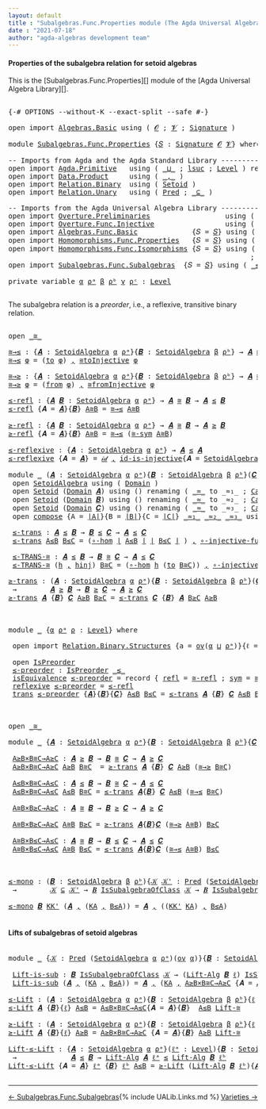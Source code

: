```yaml
---
layout: default
title : "Subalgebras.Func.Properties module (The Agda Universal Algebra Library)"
date : "2021-07-18"
author: "agda-algebras development team"
---
```


#### <a id="properties-of-the-subalgebra-relation">Properties of the subalgebra relation for setoid algebras</a>

This is the [Subalgebras.Func.Properties][] module of the [Agda Universal Algebra Library][].


<pre class="Agda">

<a id="393" class="Symbol">{-#</a> <a id="397" class="Keyword">OPTIONS</a> <a id="405" class="Pragma">--without-K</a> <a id="417" class="Pragma">--exact-split</a> <a id="431" class="Pragma">--safe</a> <a id="438" class="Symbol">#-}</a>

<a id="443" class="Keyword">open</a> <a id="448" class="Keyword">import</a> <a id="455" href="Algebras.Basic.html" class="Module">Algebras.Basic</a> <a id="470" class="Keyword">using</a> <a id="476" class="Symbol">(</a> <a id="478" href="Algebras.Basic.html#1130" class="Generalizable">𝓞</a> <a id="480" class="Symbol">;</a> <a id="482" href="Algebras.Basic.html#1132" class="Generalizable">𝓥</a> <a id="484" class="Symbol">;</a> <a id="486" href="Algebras.Basic.html#3858" class="Function">Signature</a> <a id="496" class="Symbol">)</a>

<a id="499" class="Keyword">module</a> <a id="506" href="Subalgebras.Func.Properties.html" class="Module">Subalgebras.Func.Properties</a> <a id="534" class="Symbol">{</a><a id="535" href="Subalgebras.Func.Properties.html#535" class="Bound">𝑆</a> <a id="537" class="Symbol">:</a> <a id="539" href="Algebras.Basic.html#3858" class="Function">Signature</a> <a id="549" href="Algebras.Basic.html#1130" class="Generalizable">𝓞</a> <a id="551" href="Algebras.Basic.html#1132" class="Generalizable">𝓥</a><a id="552" class="Symbol">}</a> <a id="554" class="Keyword">where</a>

<a id="561" class="Comment">-- Imports from Agda and the Agda Standard Library ------------------------------------</a>
<a id="649" class="Keyword">open</a> <a id="654" class="Keyword">import</a> <a id="661" href="Agda.Primitive.html" class="Module">Agda.Primitive</a>   <a id="678" class="Keyword">using</a> <a id="684" class="Symbol">(</a> <a id="686" href="Agda.Primitive.html#810" class="Primitive Operator">_⊔_</a> <a id="690" class="Symbol">;</a> <a id="692" href="Agda.Primitive.html#780" class="Primitive">lsuc</a> <a id="697" class="Symbol">;</a> <a id="699" href="Agda.Primitive.html#597" class="Postulate">Level</a> <a id="705" class="Symbol">)</a> <a id="707" class="Keyword">renaming</a> <a id="716" class="Symbol">(</a> <a id="718" href="Agda.Primitive.html#326" class="Primitive">Set</a> <a id="722" class="Symbol">to</a> <a id="725" class="Primitive">Type</a> <a id="730" class="Symbol">)</a>
<a id="732" class="Keyword">open</a> <a id="737" class="Keyword">import</a> <a id="744" href="Data.Product.html" class="Module">Data.Product</a>     <a id="761" class="Keyword">using</a> <a id="767" class="Symbol">(</a> <a id="769" href="Agda.Builtin.Sigma.html#236" class="InductiveConstructor Operator">_,_</a> <a id="773" class="Symbol">)</a>
<a id="775" class="Keyword">open</a> <a id="780" class="Keyword">import</a> <a id="787" href="Relation.Binary.html" class="Module">Relation.Binary</a>  <a id="804" class="Keyword">using</a> <a id="810" class="Symbol">(</a> <a id="812" href="Relation.Binary.Bundles.html#1009" class="Record">Setoid</a> <a id="819" class="Symbol">)</a>
<a id="821" class="Keyword">open</a> <a id="826" class="Keyword">import</a> <a id="833" href="Relation.Unary.html" class="Module">Relation.Unary</a>   <a id="850" class="Keyword">using</a> <a id="856" class="Symbol">(</a> <a id="858" href="Relation.Unary.html#1101" class="Function">Pred</a> <a id="863" class="Symbol">;</a> <a id="865" href="Relation.Unary.html#1742" class="Function Operator">_⊆_</a> <a id="869" class="Symbol">)</a>

<a id="872" class="Comment">-- Imports from the Agda Universal Algebra Library ---------------------------------------------------</a>
<a id="975" class="Keyword">open</a> <a id="980" class="Keyword">import</a> <a id="987" href="Overture.Preliminaries.html" class="Module">Overture.Preliminaries</a>                  <a id="1027" class="Keyword">using</a> <a id="1033" class="Symbol">(</a> <a id="1035" href="Overture.Preliminaries.html#4383" class="Function Operator">∣_∣</a> <a id="1039" class="Symbol">;</a> <a id="1041" href="Overture.Preliminaries.html#4421" class="Function Operator">∥_∥</a> <a id="1045" class="Symbol">)</a>
<a id="1047" class="Keyword">open</a> <a id="1052" class="Keyword">import</a> <a id="1059" href="Overture.Func.Injective.html" class="Module">Overture.Func.Injective</a>                 <a id="1099" class="Keyword">using</a> <a id="1105" class="Symbol">(</a> <a id="1107" href="Overture.Func.Injective.html#4076" class="Function">id-is-injective</a> <a id="1123" class="Symbol">;</a> <a id="1125" class="Keyword">module</a> <a id="1132" href="Overture.Func.Injective.html#2482" class="Module">compose</a> <a id="1140" class="Symbol">)</a>
<a id="1142" class="Keyword">open</a> <a id="1147" class="Keyword">import</a> <a id="1154" href="Algebras.Func.Basic.html" class="Module">Algebras.Func.Basic</a>             <a id="1186" class="Symbol">{</a><a id="1187" class="Argument">𝑆</a> <a id="1189" class="Symbol">=</a> <a id="1191" href="Subalgebras.Func.Properties.html#535" class="Bound">𝑆</a><a id="1192" class="Symbol">}</a> <a id="1194" class="Keyword">using</a> <a id="1200" class="Symbol">(</a> <a id="1202" href="Algebras.Func.Basic.html#2875" class="Record">SetoidAlgebra</a> <a id="1216" class="Symbol">;</a> <a id="1218" href="Algebras.Func.Basic.html#4318" class="Function">Lift-Alg</a> <a id="1227" class="Symbol">;</a> <a id="1229" href="Algebras.Func.Basic.html#1172" class="Function">ov</a> <a id="1232" class="Symbol">)</a>
<a id="1234" class="Keyword">open</a> <a id="1239" class="Keyword">import</a> <a id="1246" href="Homomorphisms.Func.Properties.html" class="Module">Homomorphisms.Func.Properties</a>   <a id="1278" class="Symbol">{</a><a id="1279" class="Argument">𝑆</a> <a id="1281" class="Symbol">=</a> <a id="1283" href="Subalgebras.Func.Properties.html#535" class="Bound">𝑆</a><a id="1284" class="Symbol">}</a> <a id="1286" class="Keyword">using</a> <a id="1292" class="Symbol">(</a> <a id="1294" href="Homomorphisms.Func.Properties.html#1965" class="Function">𝒾𝒹</a> <a id="1297" class="Symbol">;</a> <a id="1299" href="Homomorphisms.Func.Properties.html#3747" class="Function">∘-hom</a> <a id="1305" class="Symbol">)</a>
<a id="1307" class="Keyword">open</a> <a id="1312" class="Keyword">import</a> <a id="1319" href="Homomorphisms.Func.Isomorphisms.html" class="Module">Homomorphisms.Func.Isomorphisms</a> <a id="1351" class="Symbol">{</a><a id="1352" class="Argument">𝑆</a> <a id="1354" class="Symbol">=</a> <a id="1356" href="Subalgebras.Func.Properties.html#535" class="Bound">𝑆</a><a id="1357" class="Symbol">}</a> <a id="1359" class="Keyword">using</a> <a id="1365" class="Symbol">(</a> <a id="1367" href="Homomorphisms.Func.Isomorphisms.html#2502" class="Record Operator">_≅_</a> <a id="1371" class="Symbol">;</a> <a id="1373" href="Homomorphisms.Func.Isomorphisms.html#4016" class="Function">≅toInjective</a> <a id="1386" class="Symbol">;</a> <a id="1388" href="Homomorphisms.Func.Isomorphisms.html#4421" class="Function">≅fromInjective</a>
                                                          <a id="1461" class="Symbol">;</a> <a id="1463" href="Homomorphisms.Func.Isomorphisms.html#3142" class="Function">≅-sym</a> <a id="1469" class="Symbol">;</a> <a id="1471" href="Homomorphisms.Func.Isomorphisms.html#3007" class="Function">≅-refl</a> <a id="1478" class="Symbol">;</a> <a id="1480" href="Homomorphisms.Func.Isomorphisms.html#3237" class="Function">≅-trans</a> <a id="1488" class="Symbol">;</a> <a id="1490" href="Homomorphisms.Func.Isomorphisms.html#4907" class="Function">Lift-≅</a> <a id="1497" class="Symbol">)</a>
<a id="1499" class="Keyword">open</a> <a id="1504" class="Keyword">import</a> <a id="1511" href="Subalgebras.Func.Subalgebras.html" class="Module">Subalgebras.Func.Subalgebras</a>  <a id="1541" class="Symbol">{</a><a id="1542" class="Argument">𝑆</a> <a id="1544" class="Symbol">=</a> <a id="1546" href="Subalgebras.Func.Properties.html#535" class="Bound">𝑆</a><a id="1547" class="Symbol">}</a> <a id="1549" class="Keyword">using</a> <a id="1555" class="Symbol">(</a> <a id="1557" href="Subalgebras.Func.Subalgebras.html#1455" class="Function Operator">_≤_</a> <a id="1561" class="Symbol">;</a> <a id="1563" href="Subalgebras.Func.Subalgebras.html#1280" class="Function Operator">_≥_</a> <a id="1567" class="Symbol">;</a> <a id="1569" href="Subalgebras.Func.Subalgebras.html#3205" class="Function Operator">_IsSubalgebraOfClass_</a> <a id="1591" class="Symbol">)</a>

<a id="1594" class="Keyword">private</a> <a id="1602" class="Keyword">variable</a> <a id="1611" href="Subalgebras.Func.Properties.html#1611" class="Generalizable">α</a> <a id="1613" href="Subalgebras.Func.Properties.html#1613" class="Generalizable">ρᵃ</a> <a id="1616" href="Subalgebras.Func.Properties.html#1616" class="Generalizable">β</a> <a id="1618" href="Subalgebras.Func.Properties.html#1618" class="Generalizable">ρᵇ</a> <a id="1621" href="Subalgebras.Func.Properties.html#1621" class="Generalizable">γ</a> <a id="1623" href="Subalgebras.Func.Properties.html#1623" class="Generalizable">ρᶜ</a> <a id="1626" class="Symbol">:</a> <a id="1628" href="Agda.Primitive.html#597" class="Postulate">Level</a>

</pre>

The subalgebra relation is a *preorder*, i.e., a reflexive, transitive binary relation.

<pre class="Agda">

<a id="1750" class="Keyword">open</a> <a id="1755" href="Homomorphisms.Func.Isomorphisms.html#2502" class="Module Operator">_≅_</a>

<a id="≅→≤"></a><a id="1760" href="Subalgebras.Func.Properties.html#1760" class="Function">≅→≤</a> <a id="1764" class="Symbol">:</a> <a id="1766" class="Symbol">{</a><a id="1767" href="Subalgebras.Func.Properties.html#1767" class="Bound">𝑨</a> <a id="1769" class="Symbol">:</a> <a id="1771" href="Algebras.Func.Basic.html#2875" class="Record">SetoidAlgebra</a> <a id="1785" href="Subalgebras.Func.Properties.html#1611" class="Generalizable">α</a> <a id="1787" href="Subalgebras.Func.Properties.html#1613" class="Generalizable">ρᵃ</a><a id="1789" class="Symbol">}{</a><a id="1791" href="Subalgebras.Func.Properties.html#1791" class="Bound">𝑩</a> <a id="1793" class="Symbol">:</a> <a id="1795" href="Algebras.Func.Basic.html#2875" class="Record">SetoidAlgebra</a> <a id="1809" href="Subalgebras.Func.Properties.html#1616" class="Generalizable">β</a> <a id="1811" href="Subalgebras.Func.Properties.html#1618" class="Generalizable">ρᵇ</a><a id="1813" class="Symbol">}</a> <a id="1815" class="Symbol">→</a> <a id="1817" href="Subalgebras.Func.Properties.html#1767" class="Bound">𝑨</a> <a id="1819" href="Homomorphisms.Func.Isomorphisms.html#2502" class="Record Operator">≅</a> <a id="1821" href="Subalgebras.Func.Properties.html#1791" class="Bound">𝑩</a> <a id="1823" class="Symbol">→</a> <a id="1825" href="Subalgebras.Func.Properties.html#1767" class="Bound">𝑨</a> <a id="1827" href="Subalgebras.Func.Subalgebras.html#1455" class="Function Operator">≤</a> <a id="1829" href="Subalgebras.Func.Properties.html#1791" class="Bound">𝑩</a>
<a id="1831" href="Subalgebras.Func.Properties.html#1760" class="Function">≅→≤</a> <a id="1835" href="Subalgebras.Func.Properties.html#1835" class="Bound">φ</a> <a id="1837" class="Symbol">=</a> <a id="1839" class="Symbol">(</a><a id="1840" href="Homomorphisms.Func.Isomorphisms.html#2577" class="Field">to</a> <a id="1843" href="Subalgebras.Func.Properties.html#1835" class="Bound">φ</a><a id="1844" class="Symbol">)</a> <a id="1846" href="Agda.Builtin.Sigma.html#236" class="InductiveConstructor Operator">,</a> <a id="1848" href="Homomorphisms.Func.Isomorphisms.html#4016" class="Function">≅toInjective</a> <a id="1861" href="Subalgebras.Func.Properties.html#1835" class="Bound">φ</a>

<a id="≅→≥"></a><a id="1864" href="Subalgebras.Func.Properties.html#1864" class="Function">≅→≥</a> <a id="1868" class="Symbol">:</a> <a id="1870" class="Symbol">{</a><a id="1871" href="Subalgebras.Func.Properties.html#1871" class="Bound">𝑨</a> <a id="1873" class="Symbol">:</a> <a id="1875" href="Algebras.Func.Basic.html#2875" class="Record">SetoidAlgebra</a> <a id="1889" href="Subalgebras.Func.Properties.html#1611" class="Generalizable">α</a> <a id="1891" href="Subalgebras.Func.Properties.html#1613" class="Generalizable">ρᵃ</a><a id="1893" class="Symbol">}{</a><a id="1895" href="Subalgebras.Func.Properties.html#1895" class="Bound">𝑩</a> <a id="1897" class="Symbol">:</a> <a id="1899" href="Algebras.Func.Basic.html#2875" class="Record">SetoidAlgebra</a> <a id="1913" href="Subalgebras.Func.Properties.html#1616" class="Generalizable">β</a> <a id="1915" href="Subalgebras.Func.Properties.html#1618" class="Generalizable">ρᵇ</a><a id="1917" class="Symbol">}</a> <a id="1919" class="Symbol">→</a> <a id="1921" href="Subalgebras.Func.Properties.html#1871" class="Bound">𝑨</a> <a id="1923" href="Homomorphisms.Func.Isomorphisms.html#2502" class="Record Operator">≅</a> <a id="1925" href="Subalgebras.Func.Properties.html#1895" class="Bound">𝑩</a> <a id="1927" class="Symbol">→</a> <a id="1929" href="Subalgebras.Func.Properties.html#1871" class="Bound">𝑨</a> <a id="1931" href="Subalgebras.Func.Subalgebras.html#1280" class="Function Operator">≥</a> <a id="1933" href="Subalgebras.Func.Properties.html#1895" class="Bound">𝑩</a>
<a id="1935" href="Subalgebras.Func.Properties.html#1864" class="Function">≅→≥</a> <a id="1939" href="Subalgebras.Func.Properties.html#1939" class="Bound">φ</a> <a id="1941" class="Symbol">=</a> <a id="1943" class="Symbol">(</a><a id="1944" href="Homomorphisms.Func.Isomorphisms.html#2593" class="Field">from</a> <a id="1949" href="Subalgebras.Func.Properties.html#1939" class="Bound">φ</a><a id="1950" class="Symbol">)</a> <a id="1952" href="Agda.Builtin.Sigma.html#236" class="InductiveConstructor Operator">,</a> <a id="1954" href="Homomorphisms.Func.Isomorphisms.html#4421" class="Function">≅fromInjective</a> <a id="1969" href="Subalgebras.Func.Properties.html#1939" class="Bound">φ</a>

<a id="≤-refl"></a><a id="1972" href="Subalgebras.Func.Properties.html#1972" class="Function">≤-refl</a> <a id="1979" class="Symbol">:</a> <a id="1981" class="Symbol">{</a><a id="1982" href="Subalgebras.Func.Properties.html#1982" class="Bound">𝑨</a> <a id="1984" href="Subalgebras.Func.Properties.html#1984" class="Bound">𝑩</a> <a id="1986" class="Symbol">:</a> <a id="1988" href="Algebras.Func.Basic.html#2875" class="Record">SetoidAlgebra</a> <a id="2002" href="Subalgebras.Func.Properties.html#1611" class="Generalizable">α</a> <a id="2004" href="Subalgebras.Func.Properties.html#1613" class="Generalizable">ρᵃ</a><a id="2006" class="Symbol">}</a> <a id="2008" class="Symbol">→</a> <a id="2010" href="Subalgebras.Func.Properties.html#1982" class="Bound">𝑨</a> <a id="2012" href="Homomorphisms.Func.Isomorphisms.html#2502" class="Record Operator">≅</a> <a id="2014" href="Subalgebras.Func.Properties.html#1984" class="Bound">𝑩</a> <a id="2016" class="Symbol">→</a> <a id="2018" href="Subalgebras.Func.Properties.html#1982" class="Bound">𝑨</a> <a id="2020" href="Subalgebras.Func.Subalgebras.html#1455" class="Function Operator">≤</a> <a id="2022" href="Subalgebras.Func.Properties.html#1984" class="Bound">𝑩</a>
<a id="2024" href="Subalgebras.Func.Properties.html#1972" class="Function">≤-refl</a> <a id="2031" class="Symbol">{</a><a id="2032" class="Argument">𝑨</a> <a id="2034" class="Symbol">=</a> <a id="2036" href="Subalgebras.Func.Properties.html#2036" class="Bound">𝑨</a><a id="2037" class="Symbol">}{</a><a id="2039" href="Subalgebras.Func.Properties.html#2039" class="Bound">𝑩</a><a id="2040" class="Symbol">}</a> <a id="2042" href="Subalgebras.Func.Properties.html#2042" class="Bound">A≅B</a> <a id="2046" class="Symbol">=</a> <a id="2048" href="Subalgebras.Func.Properties.html#1760" class="Function">≅→≤</a> <a id="2052" href="Subalgebras.Func.Properties.html#2042" class="Bound">A≅B</a>

<a id="≥-refl"></a><a id="2057" href="Subalgebras.Func.Properties.html#2057" class="Function">≥-refl</a> <a id="2064" class="Symbol">:</a> <a id="2066" class="Symbol">{</a><a id="2067" href="Subalgebras.Func.Properties.html#2067" class="Bound">𝑨</a> <a id="2069" href="Subalgebras.Func.Properties.html#2069" class="Bound">𝑩</a> <a id="2071" class="Symbol">:</a> <a id="2073" href="Algebras.Func.Basic.html#2875" class="Record">SetoidAlgebra</a> <a id="2087" href="Subalgebras.Func.Properties.html#1611" class="Generalizable">α</a> <a id="2089" href="Subalgebras.Func.Properties.html#1613" class="Generalizable">ρᵃ</a><a id="2091" class="Symbol">}</a> <a id="2093" class="Symbol">→</a> <a id="2095" href="Subalgebras.Func.Properties.html#2067" class="Bound">𝑨</a> <a id="2097" href="Homomorphisms.Func.Isomorphisms.html#2502" class="Record Operator">≅</a> <a id="2099" href="Subalgebras.Func.Properties.html#2069" class="Bound">𝑩</a> <a id="2101" class="Symbol">→</a> <a id="2103" href="Subalgebras.Func.Properties.html#2067" class="Bound">𝑨</a> <a id="2105" href="Subalgebras.Func.Subalgebras.html#1280" class="Function Operator">≥</a> <a id="2107" href="Subalgebras.Func.Properties.html#2069" class="Bound">𝑩</a>
<a id="2109" href="Subalgebras.Func.Properties.html#2057" class="Function">≥-refl</a> <a id="2116" class="Symbol">{</a><a id="2117" class="Argument">𝑨</a> <a id="2119" class="Symbol">=</a> <a id="2121" href="Subalgebras.Func.Properties.html#2121" class="Bound">𝑨</a><a id="2122" class="Symbol">}{</a><a id="2124" href="Subalgebras.Func.Properties.html#2124" class="Bound">𝑩</a><a id="2125" class="Symbol">}</a> <a id="2127" href="Subalgebras.Func.Properties.html#2127" class="Bound">A≅B</a> <a id="2131" class="Symbol">=</a> <a id="2133" href="Subalgebras.Func.Properties.html#1760" class="Function">≅→≤</a> <a id="2137" class="Symbol">(</a><a id="2138" href="Homomorphisms.Func.Isomorphisms.html#3142" class="Function">≅-sym</a> <a id="2144" href="Subalgebras.Func.Properties.html#2127" class="Bound">A≅B</a><a id="2147" class="Symbol">)</a>

<a id="≤-reflexive"></a><a id="2150" href="Subalgebras.Func.Properties.html#2150" class="Function">≤-reflexive</a> <a id="2162" class="Symbol">:</a> <a id="2164" class="Symbol">{</a><a id="2165" href="Subalgebras.Func.Properties.html#2165" class="Bound">𝑨</a> <a id="2167" class="Symbol">:</a> <a id="2169" href="Algebras.Func.Basic.html#2875" class="Record">SetoidAlgebra</a> <a id="2183" href="Subalgebras.Func.Properties.html#1611" class="Generalizable">α</a> <a id="2185" href="Subalgebras.Func.Properties.html#1613" class="Generalizable">ρᵃ</a><a id="2187" class="Symbol">}</a> <a id="2189" class="Symbol">→</a> <a id="2191" href="Subalgebras.Func.Properties.html#2165" class="Bound">𝑨</a> <a id="2193" href="Subalgebras.Func.Subalgebras.html#1455" class="Function Operator">≤</a> <a id="2195" href="Subalgebras.Func.Properties.html#2165" class="Bound">𝑨</a>
<a id="2197" href="Subalgebras.Func.Properties.html#2150" class="Function">≤-reflexive</a> <a id="2209" class="Symbol">{</a><a id="2210" class="Argument">𝑨</a> <a id="2212" class="Symbol">=</a> <a id="2214" href="Subalgebras.Func.Properties.html#2214" class="Bound">𝑨</a><a id="2215" class="Symbol">}</a> <a id="2217" class="Symbol">=</a> <a id="2219" href="Homomorphisms.Func.Properties.html#1965" class="Function">𝒾𝒹</a> <a id="2222" href="Agda.Builtin.Sigma.html#236" class="InductiveConstructor Operator">,</a> <a id="2224" href="Overture.Func.Injective.html#4076" class="Function">id-is-injective</a><a id="2239" class="Symbol">{</a><a id="2240" class="Argument">𝑨</a> <a id="2242" class="Symbol">=</a> <a id="2244" href="Algebras.Func.Basic.html#2938" class="Field">SetoidAlgebra.Domain</a> <a id="2265" href="Subalgebras.Func.Properties.html#2214" class="Bound">𝑨</a><a id="2266" class="Symbol">}</a>

<a id="2269" class="Keyword">module</a> <a id="2276" href="Subalgebras.Func.Properties.html#2276" class="Module">_</a> <a id="2278" class="Symbol">(</a><a id="2279" href="Subalgebras.Func.Properties.html#2279" class="Bound">𝑨</a> <a id="2281" class="Symbol">:</a> <a id="2283" href="Algebras.Func.Basic.html#2875" class="Record">SetoidAlgebra</a> <a id="2297" href="Subalgebras.Func.Properties.html#1611" class="Generalizable">α</a> <a id="2299" href="Subalgebras.Func.Properties.html#1613" class="Generalizable">ρᵃ</a><a id="2301" class="Symbol">){</a><a id="2303" href="Subalgebras.Func.Properties.html#2303" class="Bound">𝑩</a> <a id="2305" class="Symbol">:</a> <a id="2307" href="Algebras.Func.Basic.html#2875" class="Record">SetoidAlgebra</a> <a id="2321" href="Subalgebras.Func.Properties.html#1616" class="Generalizable">β</a> <a id="2323" href="Subalgebras.Func.Properties.html#1618" class="Generalizable">ρᵇ</a><a id="2325" class="Symbol">}(</a><a id="2327" href="Subalgebras.Func.Properties.html#2327" class="Bound">𝑪</a> <a id="2329" class="Symbol">:</a> <a id="2331" href="Algebras.Func.Basic.html#2875" class="Record">SetoidAlgebra</a> <a id="2345" href="Subalgebras.Func.Properties.html#1621" class="Generalizable">γ</a> <a id="2347" href="Subalgebras.Func.Properties.html#1623" class="Generalizable">ρᶜ</a><a id="2349" class="Symbol">)</a> <a id="2351" class="Keyword">where</a>
 <a id="2358" class="Keyword">open</a> <a id="2363" href="Algebras.Func.Basic.html#2875" class="Module">SetoidAlgebra</a> <a id="2377" class="Keyword">using</a> <a id="2383" class="Symbol">(</a> <a id="2385" href="Algebras.Func.Basic.html#2938" class="Field">Domain</a> <a id="2392" class="Symbol">)</a>
 <a id="2395" class="Keyword">open</a> <a id="2400" href="Relation.Binary.Bundles.html#1009" class="Module">Setoid</a> <a id="2407" class="Symbol">(</a><a id="2408" href="Algebras.Func.Basic.html#2938" class="Field">Domain</a> <a id="2415" href="Subalgebras.Func.Properties.html#2279" class="Bound">𝑨</a><a id="2416" class="Symbol">)</a> <a id="2418" class="Keyword">using</a> <a id="2424" class="Symbol">()</a> <a id="2427" class="Keyword">renaming</a> <a id="2436" class="Symbol">(</a> <a id="2438" href="Relation.Binary.Bundles.html#1098" class="Field Operator">_≈_</a> <a id="2442" class="Symbol">to</a> <a id="2445" class="Field Operator">_≈₁_</a> <a id="2450" class="Symbol">;</a> <a id="2452" href="Relation.Binary.Bundles.html#1072" class="Field">Carrier</a> <a id="2460" class="Symbol">to</a> <a id="2463" class="Field">∣A∣</a> <a id="2467" class="Symbol">)</a>
 <a id="2470" class="Keyword">open</a> <a id="2475" href="Relation.Binary.Bundles.html#1009" class="Module">Setoid</a> <a id="2482" class="Symbol">(</a><a id="2483" href="Algebras.Func.Basic.html#2938" class="Field">Domain</a> <a id="2490" href="Subalgebras.Func.Properties.html#2303" class="Bound">𝑩</a><a id="2491" class="Symbol">)</a> <a id="2493" class="Keyword">using</a> <a id="2499" class="Symbol">()</a> <a id="2502" class="Keyword">renaming</a> <a id="2511" class="Symbol">(</a> <a id="2513" href="Relation.Binary.Bundles.html#1098" class="Field Operator">_≈_</a> <a id="2517" class="Symbol">to</a> <a id="2520" class="Field Operator">_≈₂_</a> <a id="2525" class="Symbol">;</a> <a id="2527" href="Relation.Binary.Bundles.html#1072" class="Field">Carrier</a> <a id="2535" class="Symbol">to</a> <a id="2538" class="Field">∣B∣</a> <a id="2542" class="Symbol">)</a>
 <a id="2545" class="Keyword">open</a> <a id="2550" href="Relation.Binary.Bundles.html#1009" class="Module">Setoid</a> <a id="2557" class="Symbol">(</a><a id="2558" href="Algebras.Func.Basic.html#2938" class="Field">Domain</a> <a id="2565" href="Subalgebras.Func.Properties.html#2327" class="Bound">𝑪</a><a id="2566" class="Symbol">)</a> <a id="2568" class="Keyword">using</a> <a id="2574" class="Symbol">()</a> <a id="2577" class="Keyword">renaming</a> <a id="2586" class="Symbol">(</a> <a id="2588" href="Relation.Binary.Bundles.html#1098" class="Field Operator">_≈_</a> <a id="2592" class="Symbol">to</a> <a id="2595" class="Field Operator">_≈₃_</a> <a id="2600" class="Symbol">;</a> <a id="2602" href="Relation.Binary.Bundles.html#1072" class="Field">Carrier</a> <a id="2610" class="Symbol">to</a> <a id="2613" class="Field">∣C∣</a> <a id="2617" class="Symbol">)</a>
 <a id="2620" class="Keyword">open</a> <a id="2625" href="Overture.Func.Injective.html#2482" class="Module">compose</a> <a id="2633" class="Symbol">{</a><a id="2634" class="Argument">A</a> <a id="2636" class="Symbol">=</a> <a id="2638" href="Subalgebras.Func.Properties.html#2463" class="Function">∣A∣</a><a id="2641" class="Symbol">}{</a><a id="2643" class="Argument">B</a> <a id="2645" class="Symbol">=</a> <a id="2647" href="Subalgebras.Func.Properties.html#2538" class="Function">∣B∣</a><a id="2650" class="Symbol">}{</a><a id="2652" class="Argument">C</a> <a id="2654" class="Symbol">=</a> <a id="2656" href="Subalgebras.Func.Properties.html#2613" class="Function">∣C∣</a><a id="2659" class="Symbol">}</a> <a id="2661" href="Subalgebras.Func.Properties.html#2445" class="Function Operator">_≈₁_</a> <a id="2666" href="Subalgebras.Func.Properties.html#2520" class="Function Operator">_≈₂_</a> <a id="2671" href="Subalgebras.Func.Properties.html#2595" class="Function Operator">_≈₃_</a> <a id="2676" class="Keyword">using</a> <a id="2682" class="Symbol">(</a> <a id="2684" href="Overture.Func.Injective.html#2941" class="Function">∘-injective-func</a> <a id="2701" class="Symbol">)</a>

 <a id="2705" href="Subalgebras.Func.Properties.html#2705" class="Function">≤-trans</a> <a id="2713" class="Symbol">:</a> <a id="2715" href="Subalgebras.Func.Properties.html#2279" class="Bound">𝑨</a> <a id="2717" href="Subalgebras.Func.Subalgebras.html#1455" class="Function Operator">≤</a> <a id="2719" href="Subalgebras.Func.Properties.html#2303" class="Bound">𝑩</a> <a id="2721" class="Symbol">→</a> <a id="2723" href="Subalgebras.Func.Properties.html#2303" class="Bound">𝑩</a> <a id="2725" href="Subalgebras.Func.Subalgebras.html#1455" class="Function Operator">≤</a> <a id="2727" href="Subalgebras.Func.Properties.html#2327" class="Bound">𝑪</a> <a id="2729" class="Symbol">→</a> <a id="2731" href="Subalgebras.Func.Properties.html#2279" class="Bound">𝑨</a> <a id="2733" href="Subalgebras.Func.Subalgebras.html#1455" class="Function Operator">≤</a> <a id="2735" href="Subalgebras.Func.Properties.html#2327" class="Bound">𝑪</a>
 <a id="2738" href="Subalgebras.Func.Properties.html#2705" class="Function">≤-trans</a> <a id="2746" href="Subalgebras.Func.Properties.html#2746" class="Bound">A≤B</a> <a id="2750" href="Subalgebras.Func.Properties.html#2750" class="Bound">B≤C</a> <a id="2754" class="Symbol">=</a> <a id="2756" class="Symbol">(</a><a id="2757" href="Homomorphisms.Func.Properties.html#3747" class="Function">∘-hom</a> <a id="2763" href="Overture.Preliminaries.html#4383" class="Function Operator">∣</a> <a id="2765" href="Subalgebras.Func.Properties.html#2746" class="Bound">A≤B</a> <a id="2769" href="Overture.Preliminaries.html#4383" class="Function Operator">∣</a> <a id="2771" href="Overture.Preliminaries.html#4383" class="Function Operator">∣</a> <a id="2773" href="Subalgebras.Func.Properties.html#2750" class="Bound">B≤C</a> <a id="2777" href="Overture.Preliminaries.html#4383" class="Function Operator">∣</a> <a id="2779" class="Symbol">)</a> <a id="2781" href="Agda.Builtin.Sigma.html#236" class="InductiveConstructor Operator">,</a> <a id="2783" href="Overture.Func.Injective.html#2941" class="Function">∘-injective-func</a> <a id="2800" href="Overture.Preliminaries.html#4421" class="Function Operator">∥</a> <a id="2802" href="Subalgebras.Func.Properties.html#2746" class="Bound">A≤B</a> <a id="2806" href="Overture.Preliminaries.html#4421" class="Function Operator">∥</a> <a id="2808" href="Overture.Preliminaries.html#4421" class="Function Operator">∥</a> <a id="2810" href="Subalgebras.Func.Properties.html#2750" class="Bound">B≤C</a> <a id="2814" href="Overture.Preliminaries.html#4421" class="Function Operator">∥</a>

 <a id="2818" href="Subalgebras.Func.Properties.html#2818" class="Function">≤-TRANS-≅</a> <a id="2828" class="Symbol">:</a> <a id="2830" href="Subalgebras.Func.Properties.html#2279" class="Bound">𝑨</a> <a id="2832" href="Subalgebras.Func.Subalgebras.html#1455" class="Function Operator">≤</a> <a id="2834" href="Subalgebras.Func.Properties.html#2303" class="Bound">𝑩</a> <a id="2836" class="Symbol">→</a> <a id="2838" href="Subalgebras.Func.Properties.html#2303" class="Bound">𝑩</a> <a id="2840" href="Homomorphisms.Func.Isomorphisms.html#2502" class="Record Operator">≅</a> <a id="2842" href="Subalgebras.Func.Properties.html#2327" class="Bound">𝑪</a> <a id="2844" class="Symbol">→</a> <a id="2846" href="Subalgebras.Func.Properties.html#2279" class="Bound">𝑨</a> <a id="2848" href="Subalgebras.Func.Subalgebras.html#1455" class="Function Operator">≤</a> <a id="2850" href="Subalgebras.Func.Properties.html#2327" class="Bound">𝑪</a>
 <a id="2853" href="Subalgebras.Func.Properties.html#2818" class="Function">≤-TRANS-≅</a> <a id="2863" class="Symbol">(</a><a id="2864" href="Subalgebras.Func.Properties.html#2864" class="Bound">h</a> <a id="2866" href="Agda.Builtin.Sigma.html#236" class="InductiveConstructor Operator">,</a> <a id="2868" href="Subalgebras.Func.Properties.html#2868" class="Bound">hinj</a><a id="2872" class="Symbol">)</a> <a id="2874" href="Subalgebras.Func.Properties.html#2874" class="Bound">B≅C</a> <a id="2878" class="Symbol">=</a> <a id="2880" class="Symbol">(</a><a id="2881" href="Homomorphisms.Func.Properties.html#3747" class="Function">∘-hom</a> <a id="2887" href="Subalgebras.Func.Properties.html#2864" class="Bound">h</a> <a id="2889" class="Symbol">(</a><a id="2890" href="Homomorphisms.Func.Isomorphisms.html#2577" class="Field">to</a> <a id="2893" href="Subalgebras.Func.Properties.html#2874" class="Bound">B≅C</a><a id="2896" class="Symbol">))</a> <a id="2899" href="Agda.Builtin.Sigma.html#236" class="InductiveConstructor Operator">,</a> <a id="2901" href="Overture.Func.Injective.html#2941" class="Function">∘-injective-func</a> <a id="2918" href="Subalgebras.Func.Properties.html#2868" class="Bound">hinj</a> <a id="2923" class="Symbol">(</a><a id="2924" href="Homomorphisms.Func.Isomorphisms.html#4016" class="Function">≅toInjective</a> <a id="2937" href="Subalgebras.Func.Properties.html#2874" class="Bound">B≅C</a><a id="2940" class="Symbol">)</a>

<a id="≥-trans"></a><a id="2943" href="Subalgebras.Func.Properties.html#2943" class="Function">≥-trans</a> <a id="2951" class="Symbol">:</a> <a id="2953" class="Symbol">(</a><a id="2954" href="Subalgebras.Func.Properties.html#2954" class="Bound">𝑨</a> <a id="2956" class="Symbol">:</a> <a id="2958" href="Algebras.Func.Basic.html#2875" class="Record">SetoidAlgebra</a> <a id="2972" href="Subalgebras.Func.Properties.html#1611" class="Generalizable">α</a> <a id="2974" href="Subalgebras.Func.Properties.html#1613" class="Generalizable">ρᵃ</a><a id="2976" class="Symbol">){</a><a id="2978" href="Subalgebras.Func.Properties.html#2978" class="Bound">𝑩</a> <a id="2980" class="Symbol">:</a> <a id="2982" href="Algebras.Func.Basic.html#2875" class="Record">SetoidAlgebra</a> <a id="2996" href="Subalgebras.Func.Properties.html#1616" class="Generalizable">β</a> <a id="2998" href="Subalgebras.Func.Properties.html#1618" class="Generalizable">ρᵇ</a><a id="3000" class="Symbol">}(</a><a id="3002" href="Subalgebras.Func.Properties.html#3002" class="Bound">𝑪</a> <a id="3004" class="Symbol">:</a> <a id="3006" href="Algebras.Func.Basic.html#2875" class="Record">SetoidAlgebra</a> <a id="3020" href="Subalgebras.Func.Properties.html#1621" class="Generalizable">γ</a> <a id="3022" href="Subalgebras.Func.Properties.html#1623" class="Generalizable">ρᶜ</a><a id="3024" class="Symbol">)</a>
 <a id="3027" class="Symbol">→</a>        <a id="3036" href="Subalgebras.Func.Properties.html#2954" class="Bound">𝑨</a> <a id="3038" href="Subalgebras.Func.Subalgebras.html#1280" class="Function Operator">≥</a> <a id="3040" href="Subalgebras.Func.Properties.html#2978" class="Bound">𝑩</a> <a id="3042" class="Symbol">→</a> <a id="3044" href="Subalgebras.Func.Properties.html#2978" class="Bound">𝑩</a> <a id="3046" href="Subalgebras.Func.Subalgebras.html#1280" class="Function Operator">≥</a> <a id="3048" href="Subalgebras.Func.Properties.html#3002" class="Bound">𝑪</a> <a id="3050" class="Symbol">→</a> <a id="3052" href="Subalgebras.Func.Properties.html#2954" class="Bound">𝑨</a> <a id="3054" href="Subalgebras.Func.Subalgebras.html#1280" class="Function Operator">≥</a> <a id="3056" href="Subalgebras.Func.Properties.html#3002" class="Bound">𝑪</a>
<a id="3058" href="Subalgebras.Func.Properties.html#2943" class="Function">≥-trans</a> <a id="3066" href="Subalgebras.Func.Properties.html#3066" class="Bound">𝑨</a> <a id="3068" class="Symbol">{</a><a id="3069" href="Subalgebras.Func.Properties.html#3069" class="Bound">𝑩</a><a id="3070" class="Symbol">}</a> <a id="3072" href="Subalgebras.Func.Properties.html#3072" class="Bound">𝑪</a> <a id="3074" href="Subalgebras.Func.Properties.html#3074" class="Bound">A≥B</a> <a id="3078" href="Subalgebras.Func.Properties.html#3078" class="Bound">B≥C</a> <a id="3082" class="Symbol">=</a> <a id="3084" href="Subalgebras.Func.Properties.html#2705" class="Function">≤-trans</a> <a id="3092" href="Subalgebras.Func.Properties.html#3072" class="Bound">𝑪</a> <a id="3094" class="Symbol">{</a><a id="3095" href="Subalgebras.Func.Properties.html#3069" class="Bound">𝑩</a><a id="3096" class="Symbol">}</a> <a id="3098" href="Subalgebras.Func.Properties.html#3066" class="Bound">𝑨</a> <a id="3100" href="Subalgebras.Func.Properties.html#3078" class="Bound">B≥C</a> <a id="3104" href="Subalgebras.Func.Properties.html#3074" class="Bound">A≥B</a>



<a id="3111" class="Keyword">module</a> <a id="3118" href="Subalgebras.Func.Properties.html#3118" class="Module">_</a> <a id="3120" class="Symbol">{</a><a id="3121" href="Subalgebras.Func.Properties.html#3121" class="Bound">α</a> <a id="3123" href="Subalgebras.Func.Properties.html#3123" class="Bound">ρᵃ</a> <a id="3126" href="Subalgebras.Func.Properties.html#3126" class="Bound">ρ</a> <a id="3128" class="Symbol">:</a> <a id="3130" href="Agda.Primitive.html#597" class="Postulate">Level</a><a id="3135" class="Symbol">}</a> <a id="3137" class="Keyword">where</a>

 <a id="3145" class="Keyword">open</a> <a id="3150" class="Keyword">import</a> <a id="3157" href="Relation.Binary.Structures.html" class="Module">Relation.Binary.Structures</a> <a id="3184" class="Symbol">{</a><a id="3185" class="Argument">a</a> <a id="3187" class="Symbol">=</a> <a id="3189" href="Algebras.Func.Basic.html#1172" class="Function">ov</a><a id="3191" class="Symbol">(</a><a id="3192" href="Subalgebras.Func.Properties.html#3121" class="Bound">α</a> <a id="3194" href="Agda.Primitive.html#810" class="Primitive Operator">⊔</a> <a id="3196" href="Subalgebras.Func.Properties.html#3123" class="Bound">ρᵃ</a><a id="3198" class="Symbol">)}{</a><a id="3201" class="Argument">ℓ</a> <a id="3203" class="Symbol">=</a> <a id="3205" class="Symbol">(</a><a id="3206" href="Subalgebras.Func.Properties.html#549" class="Bound">𝓞</a> <a id="3208" href="Agda.Primitive.html#810" class="Primitive Operator">⊔</a> <a id="3210" href="Subalgebras.Func.Properties.html#551" class="Bound">𝓥</a> <a id="3212" href="Agda.Primitive.html#810" class="Primitive Operator">⊔</a> <a id="3214" href="Subalgebras.Func.Properties.html#3121" class="Bound">α</a> <a id="3216" href="Agda.Primitive.html#810" class="Primitive Operator">⊔</a> <a id="3218" href="Subalgebras.Func.Properties.html#3123" class="Bound">ρᵃ</a><a id="3220" class="Symbol">)}</a> <a id="3223" class="Symbol">(</a><a id="3224" href="Homomorphisms.Func.Isomorphisms.html#2502" class="Record Operator">_≅_</a> <a id="3228" class="Symbol">{</a><a id="3229" href="Subalgebras.Func.Properties.html#3121" class="Bound">α</a><a id="3230" class="Symbol">}{</a><a id="3232" href="Subalgebras.Func.Properties.html#3123" class="Bound">ρᵃ</a><a id="3234" class="Symbol">}{</a><a id="3236" href="Subalgebras.Func.Properties.html#3121" class="Bound">α</a><a id="3237" class="Symbol">}{</a><a id="3239" href="Subalgebras.Func.Properties.html#3123" class="Bound">ρᵃ</a><a id="3241" class="Symbol">})</a>

 <a id="3246" class="Keyword">open</a> <a id="3251" href="Relation.Binary.Structures.html#2163" class="Module">IsPreorder</a>
 <a id="3263" href="Subalgebras.Func.Properties.html#3263" class="Function">≤-preorder</a> <a id="3274" class="Symbol">:</a> <a id="3276" href="Relation.Binary.Structures.html#2163" class="Record">IsPreorder</a> <a id="3287" href="Subalgebras.Func.Subalgebras.html#1455" class="Function Operator">_≤_</a>
 <a id="3292" href="Relation.Binary.Structures.html#2228" class="Field">isEquivalence</a> <a id="3306" href="Subalgebras.Func.Properties.html#3263" class="Function">≤-preorder</a> <a id="3317" class="Symbol">=</a> <a id="3319" class="Keyword">record</a> <a id="3326" class="Symbol">{</a> <a id="3328" href="Relation.Binary.Structures.html#1568" class="Field">refl</a> <a id="3333" class="Symbol">=</a> <a id="3335" href="Homomorphisms.Func.Isomorphisms.html#3007" class="Function">≅-refl</a> <a id="3342" class="Symbol">;</a> <a id="3344" href="Relation.Binary.Structures.html#1594" class="Field">sym</a> <a id="3348" class="Symbol">=</a> <a id="3350" href="Homomorphisms.Func.Isomorphisms.html#3142" class="Function">≅-sym</a> <a id="3356" class="Symbol">;</a> <a id="3358" href="Relation.Binary.Structures.html#1620" class="Field">trans</a> <a id="3364" class="Symbol">=</a> <a id="3366" href="Homomorphisms.Func.Isomorphisms.html#3237" class="Function">≅-trans</a> <a id="3374" class="Symbol">}</a>
 <a id="3377" href="Relation.Binary.Structures.html#2331" class="Field">reflexive</a> <a id="3387" href="Subalgebras.Func.Properties.html#3263" class="Function">≤-preorder</a> <a id="3398" class="Symbol">=</a> <a id="3400" href="Subalgebras.Func.Properties.html#1972" class="Function">≤-refl</a>
 <a id="3408" href="Relation.Binary.Structures.html#2361" class="Field">trans</a> <a id="3414" href="Subalgebras.Func.Properties.html#3263" class="Function">≤-preorder</a> <a id="3425" class="Symbol">{</a><a id="3426" href="Subalgebras.Func.Properties.html#3426" class="Bound">𝑨</a><a id="3427" class="Symbol">}{</a><a id="3429" href="Subalgebras.Func.Properties.html#3429" class="Bound">𝑩</a><a id="3430" class="Symbol">}{</a><a id="3432" href="Subalgebras.Func.Properties.html#3432" class="Bound">𝑪</a><a id="3433" class="Symbol">}</a> <a id="3435" href="Subalgebras.Func.Properties.html#3435" class="Bound">A≤B</a> <a id="3439" href="Subalgebras.Func.Properties.html#3439" class="Bound">B≤C</a> <a id="3443" class="Symbol">=</a> <a id="3445" href="Subalgebras.Func.Properties.html#2705" class="Function">≤-trans</a> <a id="3453" href="Subalgebras.Func.Properties.html#3426" class="Bound">𝑨</a> <a id="3455" class="Symbol">{</a><a id="3456" href="Subalgebras.Func.Properties.html#3429" class="Bound">𝑩</a><a id="3457" class="Symbol">}</a> <a id="3459" href="Subalgebras.Func.Properties.html#3432" class="Bound">𝑪</a> <a id="3461" href="Subalgebras.Func.Properties.html#3435" class="Bound">A≤B</a> <a id="3465" href="Subalgebras.Func.Properties.html#3439" class="Bound">B≤C</a>



<a id="3472" class="Keyword">open</a> <a id="3477" href="Homomorphisms.Func.Isomorphisms.html#2502" class="Module Operator">_≅_</a>

<a id="3482" class="Keyword">module</a> <a id="3489" href="Subalgebras.Func.Properties.html#3489" class="Module">_</a> <a id="3491" class="Symbol">{</a><a id="3492" href="Subalgebras.Func.Properties.html#3492" class="Bound">𝑨</a> <a id="3494" class="Symbol">:</a> <a id="3496" href="Algebras.Func.Basic.html#2875" class="Record">SetoidAlgebra</a> <a id="3510" href="Subalgebras.Func.Properties.html#1611" class="Generalizable">α</a> <a id="3512" href="Subalgebras.Func.Properties.html#1613" class="Generalizable">ρᵃ</a><a id="3514" class="Symbol">}{</a><a id="3516" href="Subalgebras.Func.Properties.html#3516" class="Bound">𝑩</a> <a id="3518" class="Symbol">:</a> <a id="3520" href="Algebras.Func.Basic.html#2875" class="Record">SetoidAlgebra</a> <a id="3534" href="Subalgebras.Func.Properties.html#1616" class="Generalizable">β</a> <a id="3536" href="Subalgebras.Func.Properties.html#1618" class="Generalizable">ρᵇ</a><a id="3538" class="Symbol">}{</a><a id="3540" href="Subalgebras.Func.Properties.html#3540" class="Bound">𝑪</a> <a id="3542" class="Symbol">:</a> <a id="3544" href="Algebras.Func.Basic.html#2875" class="Record">SetoidAlgebra</a> <a id="3558" href="Subalgebras.Func.Properties.html#1621" class="Generalizable">γ</a> <a id="3560" href="Subalgebras.Func.Properties.html#1623" class="Generalizable">ρᶜ</a><a id="3562" class="Symbol">}</a> <a id="3564" class="Keyword">where</a>

 <a id="3572" href="Subalgebras.Func.Properties.html#3572" class="Function">A≥B×B≅C→A≥C</a> <a id="3584" class="Symbol">:</a> <a id="3586" href="Subalgebras.Func.Properties.html#3492" class="Bound">𝑨</a> <a id="3588" href="Subalgebras.Func.Subalgebras.html#1280" class="Function Operator">≥</a> <a id="3590" href="Subalgebras.Func.Properties.html#3516" class="Bound">𝑩</a> <a id="3592" class="Symbol">→</a> <a id="3594" href="Subalgebras.Func.Properties.html#3516" class="Bound">𝑩</a> <a id="3596" href="Homomorphisms.Func.Isomorphisms.html#2502" class="Record Operator">≅</a> <a id="3598" href="Subalgebras.Func.Properties.html#3540" class="Bound">𝑪</a> <a id="3600" class="Symbol">→</a> <a id="3602" href="Subalgebras.Func.Properties.html#3492" class="Bound">𝑨</a> <a id="3604" href="Subalgebras.Func.Subalgebras.html#1280" class="Function Operator">≥</a> <a id="3606" href="Subalgebras.Func.Properties.html#3540" class="Bound">𝑪</a>
 <a id="3609" href="Subalgebras.Func.Properties.html#3572" class="Function">A≥B×B≅C→A≥C</a> <a id="3621" href="Subalgebras.Func.Properties.html#3621" class="Bound">A≥B</a> <a id="3625" href="Subalgebras.Func.Properties.html#3625" class="Bound">B≅C</a>  <a id="3630" class="Symbol">=</a> <a id="3632" href="Subalgebras.Func.Properties.html#2943" class="Function">≥-trans</a> <a id="3640" href="Subalgebras.Func.Properties.html#3492" class="Bound">𝑨</a> <a id="3642" class="Symbol">{</a><a id="3643" href="Subalgebras.Func.Properties.html#3516" class="Bound">𝑩</a><a id="3644" class="Symbol">}</a> <a id="3646" href="Subalgebras.Func.Properties.html#3540" class="Bound">𝑪</a> <a id="3648" href="Subalgebras.Func.Properties.html#3621" class="Bound">A≥B</a> <a id="3652" class="Symbol">(</a><a id="3653" href="Subalgebras.Func.Properties.html#1864" class="Function">≅→≥</a> <a id="3657" href="Subalgebras.Func.Properties.html#3625" class="Bound">B≅C</a><a id="3660" class="Symbol">)</a>

 <a id="3664" href="Subalgebras.Func.Properties.html#3664" class="Function">A≤B×B≅C→A≤C</a> <a id="3676" class="Symbol">:</a> <a id="3678" href="Subalgebras.Func.Properties.html#3492" class="Bound">𝑨</a> <a id="3680" href="Subalgebras.Func.Subalgebras.html#1455" class="Function Operator">≤</a> <a id="3682" href="Subalgebras.Func.Properties.html#3516" class="Bound">𝑩</a> <a id="3684" class="Symbol">→</a> <a id="3686" href="Subalgebras.Func.Properties.html#3516" class="Bound">𝑩</a> <a id="3688" href="Homomorphisms.Func.Isomorphisms.html#2502" class="Record Operator">≅</a> <a id="3690" href="Subalgebras.Func.Properties.html#3540" class="Bound">𝑪</a> <a id="3692" class="Symbol">→</a> <a id="3694" href="Subalgebras.Func.Properties.html#3492" class="Bound">𝑨</a> <a id="3696" href="Subalgebras.Func.Subalgebras.html#1455" class="Function Operator">≤</a> <a id="3698" href="Subalgebras.Func.Properties.html#3540" class="Bound">𝑪</a>
 <a id="3701" href="Subalgebras.Func.Properties.html#3664" class="Function">A≤B×B≅C→A≤C</a> <a id="3713" href="Subalgebras.Func.Properties.html#3713" class="Bound">A≤B</a> <a id="3717" href="Subalgebras.Func.Properties.html#3717" class="Bound">B≅C</a> <a id="3721" class="Symbol">=</a> <a id="3723" href="Subalgebras.Func.Properties.html#2705" class="Function">≤-trans</a> <a id="3731" href="Subalgebras.Func.Properties.html#3492" class="Bound">𝑨</a><a id="3732" class="Symbol">{</a><a id="3733" href="Subalgebras.Func.Properties.html#3516" class="Bound">𝑩</a><a id="3734" class="Symbol">}</a> <a id="3736" href="Subalgebras.Func.Properties.html#3540" class="Bound">𝑪</a> <a id="3738" href="Subalgebras.Func.Properties.html#3713" class="Bound">A≤B</a> <a id="3742" class="Symbol">(</a><a id="3743" href="Subalgebras.Func.Properties.html#1760" class="Function">≅→≤</a> <a id="3747" href="Subalgebras.Func.Properties.html#3717" class="Bound">B≅C</a><a id="3750" class="Symbol">)</a>

 <a id="3754" href="Subalgebras.Func.Properties.html#3754" class="Function">A≅B×B≥C→A≥C</a> <a id="3766" class="Symbol">:</a> <a id="3768" href="Subalgebras.Func.Properties.html#3492" class="Bound">𝑨</a> <a id="3770" href="Homomorphisms.Func.Isomorphisms.html#2502" class="Record Operator">≅</a> <a id="3772" href="Subalgebras.Func.Properties.html#3516" class="Bound">𝑩</a> <a id="3774" class="Symbol">→</a> <a id="3776" href="Subalgebras.Func.Properties.html#3516" class="Bound">𝑩</a> <a id="3778" href="Subalgebras.Func.Subalgebras.html#1280" class="Function Operator">≥</a> <a id="3780" href="Subalgebras.Func.Properties.html#3540" class="Bound">𝑪</a> <a id="3782" class="Symbol">→</a> <a id="3784" href="Subalgebras.Func.Properties.html#3492" class="Bound">𝑨</a> <a id="3786" href="Subalgebras.Func.Subalgebras.html#1280" class="Function Operator">≥</a> <a id="3788" href="Subalgebras.Func.Properties.html#3540" class="Bound">𝑪</a>

 <a id="3792" href="Subalgebras.Func.Properties.html#3754" class="Function">A≅B×B≥C→A≥C</a> <a id="3804" href="Subalgebras.Func.Properties.html#3804" class="Bound">A≅B</a> <a id="3808" href="Subalgebras.Func.Properties.html#3808" class="Bound">B≥C</a> <a id="3812" class="Symbol">=</a> <a id="3814" href="Subalgebras.Func.Properties.html#2943" class="Function">≥-trans</a> <a id="3822" href="Subalgebras.Func.Properties.html#3492" class="Bound">𝑨</a><a id="3823" class="Symbol">{</a><a id="3824" href="Subalgebras.Func.Properties.html#3516" class="Bound">𝑩</a><a id="3825" class="Symbol">}</a><a id="3826" href="Subalgebras.Func.Properties.html#3540" class="Bound">𝑪</a> <a id="3828" class="Symbol">(</a><a id="3829" href="Subalgebras.Func.Properties.html#1864" class="Function">≅→≥</a> <a id="3833" href="Subalgebras.Func.Properties.html#3804" class="Bound">A≅B</a><a id="3836" class="Symbol">)</a> <a id="3838" href="Subalgebras.Func.Properties.html#3808" class="Bound">B≥C</a>

 <a id="3844" href="Subalgebras.Func.Properties.html#3844" class="Function">A≅B×B≤C→A≤C</a> <a id="3856" class="Symbol">:</a> <a id="3858" href="Subalgebras.Func.Properties.html#3492" class="Bound">𝑨</a> <a id="3860" href="Homomorphisms.Func.Isomorphisms.html#2502" class="Record Operator">≅</a> <a id="3862" href="Subalgebras.Func.Properties.html#3516" class="Bound">𝑩</a> <a id="3864" class="Symbol">→</a> <a id="3866" href="Subalgebras.Func.Properties.html#3516" class="Bound">𝑩</a> <a id="3868" href="Subalgebras.Func.Subalgebras.html#1455" class="Function Operator">≤</a> <a id="3870" href="Subalgebras.Func.Properties.html#3540" class="Bound">𝑪</a> <a id="3872" class="Symbol">→</a> <a id="3874" href="Subalgebras.Func.Properties.html#3492" class="Bound">𝑨</a> <a id="3876" href="Subalgebras.Func.Subalgebras.html#1455" class="Function Operator">≤</a> <a id="3878" href="Subalgebras.Func.Properties.html#3540" class="Bound">𝑪</a>
 <a id="3881" href="Subalgebras.Func.Properties.html#3844" class="Function">A≅B×B≤C→A≤C</a> <a id="3893" href="Subalgebras.Func.Properties.html#3893" class="Bound">A≅B</a> <a id="3897" href="Subalgebras.Func.Properties.html#3897" class="Bound">B≤C</a> <a id="3901" class="Symbol">=</a> <a id="3903" href="Subalgebras.Func.Properties.html#2705" class="Function">≤-trans</a> <a id="3911" href="Subalgebras.Func.Properties.html#3492" class="Bound">𝑨</a><a id="3912" class="Symbol">{</a><a id="3913" href="Subalgebras.Func.Properties.html#3516" class="Bound">𝑩</a><a id="3914" class="Symbol">}</a><a id="3915" href="Subalgebras.Func.Properties.html#3540" class="Bound">𝑪</a> <a id="3917" class="Symbol">(</a><a id="3918" href="Subalgebras.Func.Properties.html#1760" class="Function">≅→≤</a> <a id="3922" href="Subalgebras.Func.Properties.html#3893" class="Bound">A≅B</a><a id="3925" class="Symbol">)</a> <a id="3927" href="Subalgebras.Func.Properties.html#3897" class="Bound">B≤C</a>



<a id="≤-mono"></a><a id="3934" href="Subalgebras.Func.Properties.html#3934" class="Function">≤-mono</a> <a id="3941" class="Symbol">:</a> <a id="3943" class="Symbol">(</a><a id="3944" href="Subalgebras.Func.Properties.html#3944" class="Bound">𝑩</a> <a id="3946" class="Symbol">:</a> <a id="3948" href="Algebras.Func.Basic.html#2875" class="Record">SetoidAlgebra</a> <a id="3962" href="Subalgebras.Func.Properties.html#1616" class="Generalizable">β</a> <a id="3964" href="Subalgebras.Func.Properties.html#1618" class="Generalizable">ρᵇ</a><a id="3966" class="Symbol">){</a><a id="3968" href="Subalgebras.Func.Properties.html#3968" class="Bound">𝒦</a> <a id="3970" href="Subalgebras.Func.Properties.html#3970" class="Bound">𝒦&#39;</a> <a id="3973" class="Symbol">:</a> <a id="3975" href="Relation.Unary.html#1101" class="Function">Pred</a> <a id="3980" class="Symbol">(</a><a id="3981" href="Algebras.Func.Basic.html#2875" class="Record">SetoidAlgebra</a> <a id="3995" href="Subalgebras.Func.Properties.html#1611" class="Generalizable">α</a> <a id="3997" href="Subalgebras.Func.Properties.html#1613" class="Generalizable">ρᵃ</a><a id="3999" class="Symbol">)</a> <a id="4001" href="Subalgebras.Func.Properties.html#1621" class="Generalizable">γ</a><a id="4002" class="Symbol">}</a>
 <a id="4005" class="Symbol">→</a>        <a id="4014" href="Subalgebras.Func.Properties.html#3968" class="Bound">𝒦</a> <a id="4016" href="Relation.Unary.html#1742" class="Function Operator">⊆</a> <a id="4018" href="Subalgebras.Func.Properties.html#3970" class="Bound">𝒦&#39;</a> <a id="4021" class="Symbol">→</a> <a id="4023" href="Subalgebras.Func.Properties.html#3944" class="Bound">𝑩</a> <a id="4025" href="Subalgebras.Func.Subalgebras.html#3205" class="Function Operator">IsSubalgebraOfClass</a> <a id="4045" href="Subalgebras.Func.Properties.html#3968" class="Bound">𝒦</a> <a id="4047" class="Symbol">→</a> <a id="4049" href="Subalgebras.Func.Properties.html#3944" class="Bound">𝑩</a> <a id="4051" href="Subalgebras.Func.Subalgebras.html#3205" class="Function Operator">IsSubalgebraOfClass</a> <a id="4071" href="Subalgebras.Func.Properties.html#3970" class="Bound">𝒦&#39;</a>

<a id="4075" href="Subalgebras.Func.Properties.html#3934" class="Function">≤-mono</a> <a id="4082" href="Subalgebras.Func.Properties.html#4082" class="Bound">𝑩</a> <a id="4084" href="Subalgebras.Func.Properties.html#4084" class="Bound">KK&#39;</a> <a id="4088" class="Symbol">(</a><a id="4089" href="Subalgebras.Func.Properties.html#4089" class="Bound">𝑨</a> <a id="4091" href="Agda.Builtin.Sigma.html#236" class="InductiveConstructor Operator">,</a> <a id="4093" class="Symbol">(</a><a id="4094" href="Subalgebras.Func.Properties.html#4094" class="Bound">KA</a> <a id="4097" href="Agda.Builtin.Sigma.html#236" class="InductiveConstructor Operator">,</a> <a id="4099" href="Subalgebras.Func.Properties.html#4099" class="Bound">B≤A</a><a id="4102" class="Symbol">))</a> <a id="4105" class="Symbol">=</a> <a id="4107" href="Subalgebras.Func.Properties.html#4089" class="Bound">𝑨</a> <a id="4109" href="Agda.Builtin.Sigma.html#236" class="InductiveConstructor Operator">,</a> <a id="4111" class="Symbol">((</a><a id="4113" href="Subalgebras.Func.Properties.html#4084" class="Bound">KK&#39;</a> <a id="4117" href="Subalgebras.Func.Properties.html#4094" class="Bound">KA</a><a id="4119" class="Symbol">)</a> <a id="4121" href="Agda.Builtin.Sigma.html#236" class="InductiveConstructor Operator">,</a> <a id="4123" href="Subalgebras.Func.Properties.html#4099" class="Bound">B≤A</a><a id="4126" class="Symbol">)</a>

</pre>



#### <a id="lifts-of-subalgebras-of-setoid-algebras">Lifts of subalgebras of setoid algebras</a>

<pre class="Agda">

<a id="4255" class="Keyword">module</a> <a id="4262" href="Subalgebras.Func.Properties.html#4262" class="Module">_</a> <a id="4264" class="Symbol">{</a><a id="4265" href="Subalgebras.Func.Properties.html#4265" class="Bound">𝒦</a> <a id="4267" class="Symbol">:</a> <a id="4269" href="Relation.Unary.html#1101" class="Function">Pred</a> <a id="4274" class="Symbol">(</a><a id="4275" href="Algebras.Func.Basic.html#2875" class="Record">SetoidAlgebra</a> <a id="4289" href="Subalgebras.Func.Properties.html#1611" class="Generalizable">α</a> <a id="4291" href="Subalgebras.Func.Properties.html#1613" class="Generalizable">ρᵃ</a><a id="4293" class="Symbol">)(</a><a id="4295" href="Algebras.Func.Basic.html#1172" class="Function">ov</a> <a id="4298" href="Subalgebras.Func.Properties.html#1611" class="Generalizable">α</a><a id="4299" class="Symbol">)}{</a><a id="4302" href="Subalgebras.Func.Properties.html#4302" class="Bound">𝑩</a> <a id="4304" class="Symbol">:</a> <a id="4306" href="Algebras.Func.Basic.html#2875" class="Record">SetoidAlgebra</a> <a id="4320" href="Subalgebras.Func.Properties.html#1616" class="Generalizable">β</a> <a id="4322" href="Subalgebras.Func.Properties.html#1618" class="Generalizable">ρᵇ</a><a id="4324" class="Symbol">}{</a><a id="4326" href="Subalgebras.Func.Properties.html#4326" class="Bound">ℓ</a> <a id="4328" class="Symbol">:</a> <a id="4330" href="Agda.Primitive.html#597" class="Postulate">Level</a><a id="4335" class="Symbol">}</a> <a id="4337" class="Keyword">where</a>

 <a id="4345" href="Subalgebras.Func.Properties.html#4345" class="Function">Lift-is-sub</a> <a id="4357" class="Symbol">:</a> <a id="4359" href="Subalgebras.Func.Properties.html#4302" class="Bound">𝑩</a> <a id="4361" href="Subalgebras.Func.Subalgebras.html#3205" class="Function Operator">IsSubalgebraOfClass</a> <a id="4381" href="Subalgebras.Func.Properties.html#4265" class="Bound">𝒦</a> <a id="4383" class="Symbol">→</a> <a id="4385" class="Symbol">(</a><a id="4386" href="Algebras.Func.Basic.html#4318" class="Function">Lift-Alg</a> <a id="4395" href="Subalgebras.Func.Properties.html#4302" class="Bound">𝑩</a> <a id="4397" href="Subalgebras.Func.Properties.html#4326" class="Bound">ℓ</a><a id="4398" class="Symbol">)</a> <a id="4400" href="Subalgebras.Func.Subalgebras.html#3205" class="Function Operator">IsSubalgebraOfClass</a> <a id="4420" href="Subalgebras.Func.Properties.html#4265" class="Bound">𝒦</a>
 <a id="4423" href="Subalgebras.Func.Properties.html#4345" class="Function">Lift-is-sub</a> <a id="4435" class="Symbol">(</a><a id="4436" href="Subalgebras.Func.Properties.html#4436" class="Bound">𝑨</a> <a id="4438" href="Agda.Builtin.Sigma.html#236" class="InductiveConstructor Operator">,</a> <a id="4440" class="Symbol">(</a><a id="4441" href="Subalgebras.Func.Properties.html#4441" class="Bound">KA</a> <a id="4444" href="Agda.Builtin.Sigma.html#236" class="InductiveConstructor Operator">,</a> <a id="4446" href="Subalgebras.Func.Properties.html#4446" class="Bound">B≤A</a><a id="4449" class="Symbol">))</a> <a id="4452" class="Symbol">=</a> <a id="4454" href="Subalgebras.Func.Properties.html#4436" class="Bound">𝑨</a> <a id="4456" href="Agda.Builtin.Sigma.html#236" class="InductiveConstructor Operator">,</a> <a id="4458" class="Symbol">(</a><a id="4459" href="Subalgebras.Func.Properties.html#4441" class="Bound">KA</a> <a id="4462" href="Agda.Builtin.Sigma.html#236" class="InductiveConstructor Operator">,</a> <a id="4464" href="Subalgebras.Func.Properties.html#3572" class="Function">A≥B×B≅C→A≥C</a> <a id="4476" class="Symbol">{</a><a id="4477" class="Argument">𝑨</a> <a id="4479" class="Symbol">=</a> <a id="4481" href="Subalgebras.Func.Properties.html#4436" class="Bound">𝑨</a><a id="4482" class="Symbol">}{</a><a id="4484" href="Subalgebras.Func.Properties.html#4302" class="Bound">𝑩</a><a id="4485" class="Symbol">}</a> <a id="4487" href="Subalgebras.Func.Properties.html#4446" class="Bound">B≤A</a> <a id="4491" href="Homomorphisms.Func.Isomorphisms.html#4907" class="Function">Lift-≅</a><a id="4497" class="Symbol">)</a>

<a id="≤-Lift"></a><a id="4500" href="Subalgebras.Func.Properties.html#4500" class="Function">≤-Lift</a> <a id="4507" class="Symbol">:</a> <a id="4509" class="Symbol">(</a><a id="4510" href="Subalgebras.Func.Properties.html#4510" class="Bound">𝑨</a> <a id="4512" class="Symbol">:</a> <a id="4514" href="Algebras.Func.Basic.html#2875" class="Record">SetoidAlgebra</a> <a id="4528" href="Subalgebras.Func.Properties.html#1611" class="Generalizable">α</a> <a id="4530" href="Subalgebras.Func.Properties.html#1613" class="Generalizable">ρᵃ</a><a id="4532" class="Symbol">){</a><a id="4534" href="Subalgebras.Func.Properties.html#4534" class="Bound">𝑩</a> <a id="4536" class="Symbol">:</a> <a id="4538" href="Algebras.Func.Basic.html#2875" class="Record">SetoidAlgebra</a> <a id="4552" href="Subalgebras.Func.Properties.html#1616" class="Generalizable">β</a> <a id="4554" href="Subalgebras.Func.Properties.html#1618" class="Generalizable">ρᵇ</a><a id="4556" class="Symbol">}{</a><a id="4558" href="Subalgebras.Func.Properties.html#4558" class="Bound">ℓ</a> <a id="4560" class="Symbol">:</a> <a id="4562" href="Agda.Primitive.html#597" class="Postulate">Level</a><a id="4567" class="Symbol">}</a> <a id="4569" class="Symbol">→</a> <a id="4571" href="Subalgebras.Func.Properties.html#4510" class="Bound">𝑨</a> <a id="4573" href="Subalgebras.Func.Subalgebras.html#1455" class="Function Operator">≤</a> <a id="4575" href="Subalgebras.Func.Properties.html#4534" class="Bound">𝑩</a> <a id="4577" class="Symbol">→</a> <a id="4579" href="Subalgebras.Func.Properties.html#4510" class="Bound">𝑨</a> <a id="4581" href="Subalgebras.Func.Subalgebras.html#1455" class="Function Operator">≤</a> <a id="4583" href="Algebras.Func.Basic.html#4318" class="Function">Lift-Alg</a> <a id="4592" href="Subalgebras.Func.Properties.html#4534" class="Bound">𝑩</a> <a id="4594" href="Subalgebras.Func.Properties.html#4558" class="Bound">ℓ</a>
<a id="4596" href="Subalgebras.Func.Properties.html#4500" class="Function">≤-Lift</a> <a id="4603" href="Subalgebras.Func.Properties.html#4603" class="Bound">𝑨</a> <a id="4605" class="Symbol">{</a><a id="4606" href="Subalgebras.Func.Properties.html#4606" class="Bound">𝑩</a><a id="4607" class="Symbol">}{</a><a id="4609" href="Subalgebras.Func.Properties.html#4609" class="Bound">ℓ</a><a id="4610" class="Symbol">}</a> <a id="4612" href="Subalgebras.Func.Properties.html#4612" class="Bound">A≤B</a> <a id="4616" class="Symbol">=</a> <a id="4618" href="Subalgebras.Func.Properties.html#3664" class="Function">A≤B×B≅C→A≤C</a><a id="4629" class="Symbol">{</a><a id="4630" class="Argument">𝑨</a> <a id="4632" class="Symbol">=</a> <a id="4634" href="Subalgebras.Func.Properties.html#4603" class="Bound">𝑨</a><a id="4635" class="Symbol">}{</a><a id="4637" href="Subalgebras.Func.Properties.html#4606" class="Bound">𝑩</a><a id="4638" class="Symbol">}</a>  <a id="4641" href="Subalgebras.Func.Properties.html#4612" class="Bound">A≤B</a> <a id="4645" href="Homomorphisms.Func.Isomorphisms.html#4907" class="Function">Lift-≅</a>

<a id="≥-Lift"></a><a id="4653" href="Subalgebras.Func.Properties.html#4653" class="Function">≥-Lift</a> <a id="4660" class="Symbol">:</a> <a id="4662" class="Symbol">(</a><a id="4663" href="Subalgebras.Func.Properties.html#4663" class="Bound">𝑨</a> <a id="4665" class="Symbol">:</a> <a id="4667" href="Algebras.Func.Basic.html#2875" class="Record">SetoidAlgebra</a> <a id="4681" href="Subalgebras.Func.Properties.html#1611" class="Generalizable">α</a> <a id="4683" href="Subalgebras.Func.Properties.html#1613" class="Generalizable">ρᵃ</a><a id="4685" class="Symbol">){</a><a id="4687" href="Subalgebras.Func.Properties.html#4687" class="Bound">𝑩</a> <a id="4689" class="Symbol">:</a> <a id="4691" href="Algebras.Func.Basic.html#2875" class="Record">SetoidAlgebra</a> <a id="4705" href="Subalgebras.Func.Properties.html#1616" class="Generalizable">β</a> <a id="4707" href="Subalgebras.Func.Properties.html#1618" class="Generalizable">ρᵇ</a><a id="4709" class="Symbol">}{</a><a id="4711" href="Subalgebras.Func.Properties.html#4711" class="Bound">ℓ</a> <a id="4713" class="Symbol">:</a> <a id="4715" href="Agda.Primitive.html#597" class="Postulate">Level</a><a id="4720" class="Symbol">}</a> <a id="4722" class="Symbol">→</a> <a id="4724" href="Subalgebras.Func.Properties.html#4663" class="Bound">𝑨</a> <a id="4726" href="Subalgebras.Func.Subalgebras.html#1280" class="Function Operator">≥</a> <a id="4728" href="Subalgebras.Func.Properties.html#4687" class="Bound">𝑩</a> <a id="4730" class="Symbol">→</a> <a id="4732" href="Subalgebras.Func.Properties.html#4663" class="Bound">𝑨</a> <a id="4734" href="Subalgebras.Func.Subalgebras.html#1280" class="Function Operator">≥</a> <a id="4736" href="Algebras.Func.Basic.html#4318" class="Function">Lift-Alg</a> <a id="4745" href="Subalgebras.Func.Properties.html#4687" class="Bound">𝑩</a> <a id="4747" href="Subalgebras.Func.Properties.html#4711" class="Bound">ℓ</a>
<a id="4749" href="Subalgebras.Func.Properties.html#4653" class="Function">≥-Lift</a> <a id="4756" href="Subalgebras.Func.Properties.html#4756" class="Bound">𝑨</a> <a id="4758" class="Symbol">{</a><a id="4759" href="Subalgebras.Func.Properties.html#4759" class="Bound">𝑩</a><a id="4760" class="Symbol">}{</a><a id="4762" href="Subalgebras.Func.Properties.html#4762" class="Bound">ℓ</a><a id="4763" class="Symbol">}</a> <a id="4765" href="Subalgebras.Func.Properties.html#4765" class="Bound">A≥B</a> <a id="4769" class="Symbol">=</a> <a id="4771" href="Subalgebras.Func.Properties.html#3572" class="Function">A≥B×B≅C→A≥C</a> <a id="4783" class="Symbol">{</a><a id="4784" class="Argument">𝑨</a> <a id="4786" class="Symbol">=</a> <a id="4788" href="Subalgebras.Func.Properties.html#4756" class="Bound">𝑨</a><a id="4789" class="Symbol">}{</a><a id="4791" href="Subalgebras.Func.Properties.html#4759" class="Bound">𝑩</a><a id="4792" class="Symbol">}</a> <a id="4794" href="Subalgebras.Func.Properties.html#4765" class="Bound">A≥B</a> <a id="4798" href="Homomorphisms.Func.Isomorphisms.html#4907" class="Function">Lift-≅</a>

<a id="Lift-≤-Lift"></a><a id="4806" href="Subalgebras.Func.Properties.html#4806" class="Function">Lift-≤-Lift</a> <a id="4818" class="Symbol">:</a> <a id="4820" class="Symbol">{</a><a id="4821" href="Subalgebras.Func.Properties.html#4821" class="Bound">𝑨</a> <a id="4823" class="Symbol">:</a> <a id="4825" href="Algebras.Func.Basic.html#2875" class="Record">SetoidAlgebra</a> <a id="4839" href="Subalgebras.Func.Properties.html#1611" class="Generalizable">α</a> <a id="4841" href="Subalgebras.Func.Properties.html#1613" class="Generalizable">ρᵃ</a><a id="4843" class="Symbol">}(</a><a id="4845" href="Subalgebras.Func.Properties.html#4845" class="Bound">ℓᵃ</a> <a id="4848" class="Symbol">:</a> <a id="4850" href="Agda.Primitive.html#597" class="Postulate">Level</a><a id="4855" class="Symbol">){</a><a id="4857" href="Subalgebras.Func.Properties.html#4857" class="Bound">𝑩</a> <a id="4859" class="Symbol">:</a> <a id="4861" href="Algebras.Func.Basic.html#2875" class="Record">SetoidAlgebra</a> <a id="4875" href="Subalgebras.Func.Properties.html#1616" class="Generalizable">β</a> <a id="4877" href="Subalgebras.Func.Properties.html#1618" class="Generalizable">ρᵇ</a><a id="4879" class="Symbol">}(</a><a id="4881" href="Subalgebras.Func.Properties.html#4881" class="Bound">ℓᵇ</a> <a id="4884" class="Symbol">:</a> <a id="4886" href="Agda.Primitive.html#597" class="Postulate">Level</a><a id="4891" class="Symbol">)</a>
 <a id="4894" class="Symbol">→</a>             <a id="4908" href="Subalgebras.Func.Properties.html#4821" class="Bound">𝑨</a> <a id="4910" href="Subalgebras.Func.Subalgebras.html#1455" class="Function Operator">≤</a> <a id="4912" href="Subalgebras.Func.Properties.html#4857" class="Bound">𝑩</a> <a id="4914" class="Symbol">→</a> <a id="4916" href="Algebras.Func.Basic.html#4318" class="Function">Lift-Alg</a> <a id="4925" href="Subalgebras.Func.Properties.html#4821" class="Bound">𝑨</a> <a id="4927" href="Subalgebras.Func.Properties.html#4845" class="Bound">ℓᵃ</a> <a id="4930" href="Subalgebras.Func.Subalgebras.html#1455" class="Function Operator">≤</a> <a id="4932" href="Algebras.Func.Basic.html#4318" class="Function">Lift-Alg</a> <a id="4941" href="Subalgebras.Func.Properties.html#4857" class="Bound">𝑩</a> <a id="4943" href="Subalgebras.Func.Properties.html#4881" class="Bound">ℓᵇ</a>
<a id="4946" href="Subalgebras.Func.Properties.html#4806" class="Function">Lift-≤-Lift</a> <a id="4958" class="Symbol">{</a><a id="4959" class="Argument">𝑨</a> <a id="4961" class="Symbol">=</a> <a id="4963" href="Subalgebras.Func.Properties.html#4963" class="Bound">𝑨</a><a id="4964" class="Symbol">}</a> <a id="4966" href="Subalgebras.Func.Properties.html#4966" class="Bound">ℓᵃ</a> <a id="4969" class="Symbol">{</a><a id="4970" href="Subalgebras.Func.Properties.html#4970" class="Bound">𝑩</a><a id="4971" class="Symbol">}</a> <a id="4973" href="Subalgebras.Func.Properties.html#4973" class="Bound">ℓᵇ</a> <a id="4976" href="Subalgebras.Func.Properties.html#4976" class="Bound">A≤B</a> <a id="4980" class="Symbol">=</a> <a id="4982" href="Subalgebras.Func.Properties.html#4653" class="Function">≥-Lift</a> <a id="4989" class="Symbol">(</a><a id="4990" href="Algebras.Func.Basic.html#4318" class="Function">Lift-Alg</a> <a id="4999" href="Subalgebras.Func.Properties.html#4970" class="Bound">𝑩</a> <a id="5001" href="Subalgebras.Func.Properties.html#4973" class="Bound">ℓᵇ</a><a id="5003" class="Symbol">){</a><a id="5005" href="Subalgebras.Func.Properties.html#4963" class="Bound">𝑨</a><a id="5006" class="Symbol">}</a> <a id="5008" class="Symbol">(</a><a id="5009" href="Subalgebras.Func.Properties.html#4500" class="Function">≤-Lift</a> <a id="5016" href="Subalgebras.Func.Properties.html#4963" class="Bound">𝑨</a><a id="5017" class="Symbol">{</a><a id="5018" href="Subalgebras.Func.Properties.html#4970" class="Bound">𝑩</a><a id="5019" class="Symbol">}</a> <a id="5021" href="Subalgebras.Func.Properties.html#4976" class="Bound">A≤B</a><a id="5024" class="Symbol">)</a>

</pre>

---------------------------------

<span style="float:left;">[← Subalgebras.Func.Subalgebras](Subalgebras.Func.Subalgebras.html)</span>
<span style="float:right;">[Varieties →](Varieties.html)</span>

{% include UALib.Links.md %}
